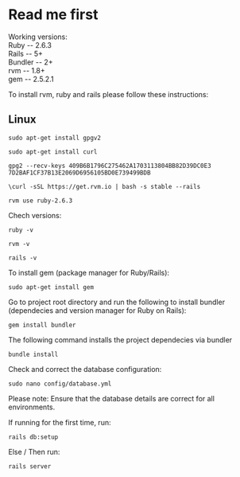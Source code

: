 # Read me first

Working versions:  
Ruby -- 2.6.3  
Rails -- 5+  
Bundler -- 2+  
rvm -- 1.8+  
gem -- 2.5.2.1  


To install rvm, ruby and rails please follow these instructions:  
## Linux
```
sudo apt-get install gpgv2
```
```
sudo apt-get install curl
```
```
gpg2 --recv-keys 409B6B1796C275462A1703113804BB82D39DC0E3 7D2BAF1CF37B13E2069D6956105BD0E739499BDB
```
```
\curl -sSL https://get.rvm.io | bash -s stable --rails
```
```
rvm use ruby-2.6.3
```
  

Chech versions:
```
ruby -v
```
```
rvm -v
```
```
rails -v
```
  

To install gem (package manager for Ruby/Rails):
```
sudo apt-get install gem
```
  

Go to project root directory and run the following to install bundler (dependecies and version manager for Ruby on Rails):
```
gem install bundler
```
  

The following command installs the project dependecies via bundler
```
bundle install
```
  

Check and correct the database configuration:
```
sudo nano config/database.yml
```
Please note: Ensure that the database details are correct for all environments.
  

If running for the first time, run:
```
rails db:setup
```
Else / Then run:
```
rails server
```
